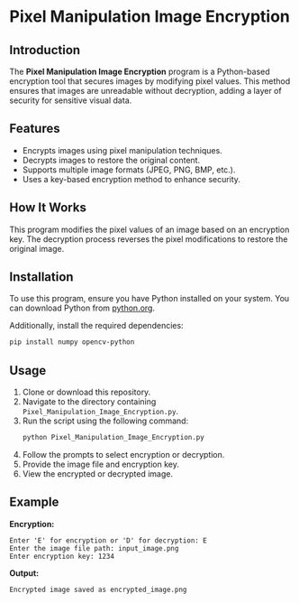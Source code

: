 # Pixel Manipulation Image Encryption

## Introduction
The **Pixel Manipulation Image Encryption** program is a Python-based encryption tool that secures images by modifying pixel values. This method ensures that images are unreadable without decryption, adding a layer of security for sensitive visual data.

## Features
- Encrypts images using pixel manipulation techniques.
- Decrypts images to restore the original content.
- Supports multiple image formats (JPEG, PNG, BMP, etc.).
- Uses a key-based encryption method to enhance security.

## How It Works
This program modifies the pixel values of an image based on an encryption key. The decryption process reverses the pixel modifications to restore the original image.

## Installation
To use this program, ensure you have Python installed on your system. You can download Python from [python.org](https://www.python.org/downloads/).

Additionally, install the required dependencies:
```sh
pip install numpy opencv-python
```

## Usage
1. Clone or download this repository.
2. Navigate to the directory containing `Pixel_Manipulation_Image_Encryption.py`.
3. Run the script using the following command:
   ```sh
   python Pixel_Manipulation_Image_Encryption.py
   ```
4. Follow the prompts to select encryption or decryption.
5. Provide the image file and encryption key.
6. View the encrypted or decrypted image.

## Example
**Encryption:**
```
Enter 'E' for encryption or 'D' for decryption: E
Enter the image file path: input_image.png
Enter encryption key: 1234
```
**Output:**
```
Encrypted image saved as encrypted_image.png
```

